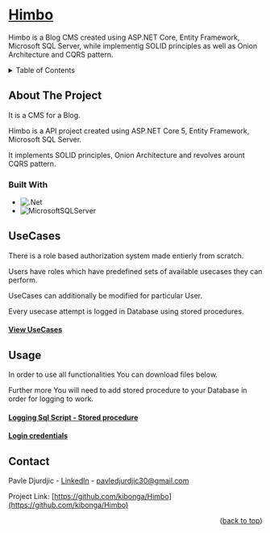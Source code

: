 <!-- PROJECT LOGO -->
<div>
  <h1>
    <a href="https://github.com/kibonga/Himbo">
      Himbo
    </a>
  </h1>

  <p>
    Himbo is a Blog CMS created using ASP.NET Core, Entity Framework, Microsoft SQL Server, while implementig SOLID principles as well as Onion Architecture and CQRS   pattern.
</div>



<!-- TABLE OF CONTENTS -->
<details>
  <summary>Table of Contents</summary>
  <ol>
    <li>
      <a href="#about-the-project">About The Project</a>
    </li>
    <li><a href="#built-with">Built with</a></li>
    <li><a href="#usecases">UseCases</a></li>
    <li><a href="#contact">Contact</a></li>
  </ol>
</details>



<!-- ABOUT THE PROJECT -->
## About The Project
<p>It is a CMS for a Blog.</p>
<p>Himbo is a API project created using ASP.NET Core 5, Entity Framework, Microsoft SQL Server.<p/>
<p>It implements SOLID principles, Onion Architecture and revolves arount CQRS pattern.</p>

### Built With

* ![.Net](https://img.shields.io/badge/.NET-5C2D91?style=for-the-badge&logo=.net&logoColor=white)
* ![MicrosoftSQLServer](https://img.shields.io/badge/Microsoft%20SQL%20Sever-CC2927?style=for-the-badge&logo=microsoft%20sql%20server&logoColor=white)

## UseCases
<p>There is a role based authorization system made entierly from scratch.</p>
<p>Users have roles which have predefined sets of available usecases they can perform.</p>
<p>UseCases can additionally be modified for particular User.</p>
<p>Every usecase attempt is logged in Database using stored procedures.</p>

<h4><a href="https://downgit.github.io/#/home?url=https://github.com/kibonga/Himbo/blob/master/UseCases.xlsx" alt="download_usecases">View UseCases<a/></h4>
  
## Usage
<p>In order to use all functionalities You can download files below.</p>
<p>Further more You will need to add stored procedure to your Database in order for logging to work.</p>

<h4><a href="https://github.com/kibonga/Himbo/blob/108cc86502c4289df11ab585d833beffe4aa9add/script.sql" target="_blank" alt="link_stored_procedure">Logging Sql Script - Stored procedure</a></h4>
<h4><a href="https://github.com/kibonga/Himbo/blob/108cc86502c4289df11ab585d833beffe4aa9add/LoginCredentials.txt" target="_blank" alt="link_credentials">Login credentials</a></h4>


<!-- CONTACT -->
## Contact

Pavle Djurdjic - <a href="https://www.linkedin.com/in/pavledjurdjic/" alt="pavledjurdjic_linkedIn">LinkedIn</a> - pavledjurdjic30@gmail.com

Project Link: [https://github.com/kibonga/Himbo](https://github.com/kibonga/Himbo)

<p align="right">(<a href="#top">back to top</a>)</p>
